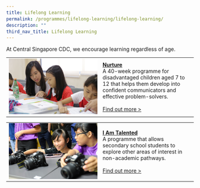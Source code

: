 ```yaml
---
title: Lifelong Learning
permalink: /programmes/lifelong-learning/lifelong-learning/
description: ""
third_nav_title: Lifelong Learning
---
```

At Central Singapore CDC, we encourage learning regardless of age.

<table border="0" width="100%">
	<tbody><tr>
		<td width="50%">
			<img src="/images/Programmes/a38z1106_opz5f62c838795f41f09f9d91389022b306.jpg">
		</td>
		<td width="50%">
			<a href="/programmes/lifelong-learning/nurture"><b>Nurture</b></a><br>
A 40-week programme for disadvantaged children aged 7 to 12 that helps them develop into confident communicators and effective problem-solvers.
			<br><br><a href="/programmes/lifelong-learning/nurture">Find out more &gt;</a>
		</td>
	</tr>
</tbody></table>

<table border="0" width="100%">
	<tbody><tr>
		<td width="50%">
			<img src="/images/Programmes/0cc08d44-2957-4866-bd69-e9c10f290d0b_i-am-talented.jpg">
		</td>
		<td width="50%">
			<a href="/programmes/lifelong-learning/i-am-talented"><b>I Am Talented</b></a><br>
A programme that allows secondary school students to explore other areas of interest in non-academic pathways.
			<br><br><a href="/programmes/lifelong-learning/i-am-talented">Find out more &gt;</a>
		</td>
	</tr>
</tbody></table>